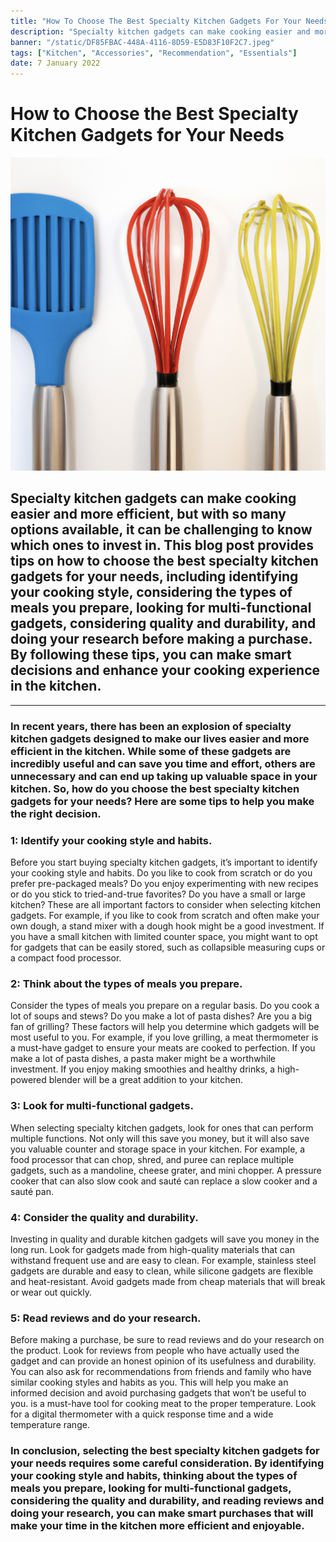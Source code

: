 ```yaml
---
title: "How To Choose The Best Specialty Kitchen Gadgets For Your Needs"
description: "Specialty kitchen gadgets can make cooking easier and more efficient, but with so many options available, it can be challenging to know which ones to invest in. This blog post provides tips on how to choose the best specialty kitchen gadgets for your needs, including identifying your cooking style, considering the types of meals you prepare, looking for multi-functional gadgets, considering quality and durability, and doing your research before making a purchase. By following these tips, you can make smart decisions and enhance your cooking experience in the kitchen"
banner: "/static/DF85FBAC-448A-4116-8D59-E5D83F10F2C7.jpeg"
tags: ["Kitchen", "Accessories", "Recommendation", "Essentials"]
date: 7 January 2022
---
```


# How to Choose the Best Specialty Kitchen Gadgets for Your Needs

![alt text](https://github.com/joeynweke/myblog/blob/master/public/static/DF85FBAC-448A-4116-8D59-E5D83F10F2C7.jpeg?raw=true)

## Specialty kitchen gadgets can make cooking easier and more efficient, but with so many options available, it can be challenging to know which ones to invest in. This blog post provides tips on how to choose the best specialty kitchen gadgets for your needs, including identifying your cooking style, considering the types of meals you prepare, looking for multi-functional gadgets, considering quality and durability, and doing your research before making a purchase. By following these tips, you can make smart decisions and enhance your cooking experience in the kitchen.

---

### In recent years, there has been an explosion of specialty kitchen gadgets designed to make our lives easier and more efficient in the kitchen. While some of these gadgets are incredibly useful and can save you time and effort, others are unnecessary and can end up taking up valuable space in your kitchen. So, how do you choose the best specialty kitchen gadgets for your needs? Here are some tips to help you make the right decision.

### 1: Identify your cooking style and habits.
Before you start buying specialty kitchen gadgets, it’s important to identify your cooking style and habits. Do you like to cook from scratch or do you prefer pre-packaged meals? Do you enjoy experimenting with new recipes or do you stick to tried-and-true favorites? Do you have a small or large kitchen? These are all important factors to consider when selecting kitchen gadgets.
For example, if you like to cook from scratch and often make your own dough, a stand mixer with a dough hook might be a good investment. If you have a small kitchen with limited counter space, you might want to opt for gadgets that can be easily stored, such as collapsible measuring cups or a compact food processor.

### 2: Think about the types of meals you prepare.
Consider the types of meals you prepare on a regular basis. Do you cook a lot of soups and stews? Do you make a lot of pasta dishes? Are you a big fan of grilling? These factors will help you determine which gadgets will be most useful to you.
For example, if you love grilling, a meat thermometer is a must-have gadget to ensure your meats are cooked to perfection. If you make a lot of pasta dishes, a pasta maker might be a worthwhile investment. If you enjoy making smoothies and healthy drinks, a high-powered blender will be a great addition to your kitchen.

### 3: Look for multi-functional gadgets.
When selecting specialty kitchen gadgets, look for ones that can perform multiple functions. Not only will this save you money, but it will also save you valuable counter and storage space in your kitchen.
For example, a food processor that can chop, shred, and puree can replace multiple gadgets, such as a mandoline, cheese grater, and mini chopper. A pressure cooker that can also slow cook and sauté can replace a slow cooker and a sauté pan.

### 4: Consider the quality and durability.
Investing in quality and durable kitchen gadgets will save you money in the long run. Look for gadgets made from high-quality materials that can withstand frequent use and are easy to clean.
For example, stainless steel gadgets are durable and easy to clean, while silicone gadgets are flexible and heat-resistant. Avoid gadgets made from cheap materials that will break or wear out quickly.

### 5: Read reviews and do your research.
Before making a purchase, be sure to read reviews and do your research on the product. Look for reviews from people who have actually used the gadget and can provide an honest opinion of its usefulness and durability.
You can also ask for recommendations from friends and family who have similar cooking styles and habits as you. This will help you make an informed decision and avoid purchasing gadgets that won’t be useful to you.
 is a must-have tool for cooking meat to the proper temperature. Look for a digital thermometer with a quick response time and a wide temperature range.


### In conclusion, selecting the best specialty kitchen gadgets for your needs requires some careful consideration. By identifying your cooking style and habits, thinking about the types of meals you prepare, looking for multi-functional gadgets, considering the quality and durability, and reading reviews and doing your research, you can make smart purchases that will make your time in the kitchen more efficient and enjoyable.

